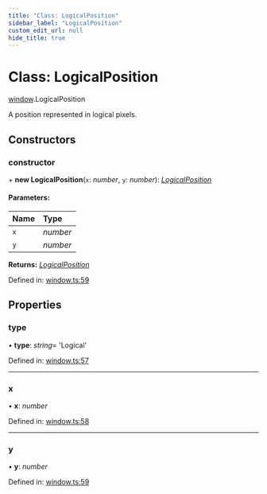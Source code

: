 ```yaml
---
title: "Class: LogicalPosition"
sidebar_label: "LogicalPosition"
custom_edit_url: null
hide_title: true
---
```


# Class: LogicalPosition

[window](../modules/window.md).LogicalPosition

A position represented in logical pixels.

## Constructors

### constructor

\+ **new LogicalPosition**(`x`: *number*, `y`: *number*): [*LogicalPosition*](window.logicalposition.md)

#### Parameters:

Name | Type |
:------ | :------ |
`x` | *number* |
`y` | *number* |

**Returns:** [*LogicalPosition*](window.logicalposition.md)

Defined in: [window.ts:59](https://github.com/tauri-apps/tauri/blob/a68b4ee8/tooling/api/src/window.ts#L59)

## Properties

### type

• **type**: *string*= 'Logical'

Defined in: [window.ts:57](https://github.com/tauri-apps/tauri/blob/a68b4ee8/tooling/api/src/window.ts#L57)

___

### x

• **x**: *number*

Defined in: [window.ts:58](https://github.com/tauri-apps/tauri/blob/a68b4ee8/tooling/api/src/window.ts#L58)

___

### y

• **y**: *number*

Defined in: [window.ts:59](https://github.com/tauri-apps/tauri/blob/a68b4ee8/tooling/api/src/window.ts#L59)
